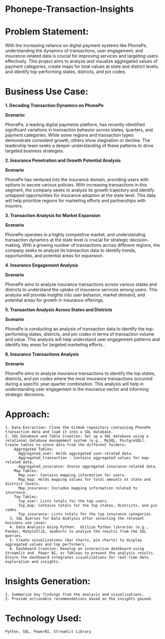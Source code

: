 # Phonepe-Transaction-Insights

# Problem Statement:

With the increasing reliance on digital payment systems like PhonePe, understanding the dynamics of transactions, user engagement, and insurance-related data is crucial for improving services and targeting users effectively. This project aims to analyze and visualize aggregated values of payment categories, create maps for total values at state and district levels, and identify top-performing states, districts, and pin codes.

# Business Use Case:

**1. Decoding Transaction Dynamics on PhonePe**

**Scenario:**

PhonePe, a leading digital payments platform, has recently identified significant variations in transaction behavior across states, quarters, and payment categories. While some regions and transaction types demonstrate consistent growth, others show stagnation or decline. The leadership team seeks a deeper understanding of these patterns to drive targeted business strategies.

**2. Insurance Penetration and Growth Potential Analysis**

**Scenario**

PhonePe has ventured into the insurance domain, providing users with options to secure various policies. With increasing transactions in this segment, the company seeks to analyze its growth trajectory and identify untapped opportunities for insurance adoption at the state level. This data will help prioritize regions for marketing efforts and partnerships with insurers.

**3. Transaction Analysis for Market Expansion**

**Scenario**

PhonePe operates in a highly competitive market, and understanding transaction dynamics at the state level is crucial for strategic decision-making. With a growing number of transactions across different regions, the company seeks to analyze its transaction data to identify trends, opportunities, and potential areas for expansion.

**4. Insurance Engagement Analysis**

**Scenario**

PhonePe aims to analyze insurance transactions across various states and districts to understand the uptake of insurance services among users. This analysis will provide insights into user behavior, market demand, and potential areas for growth in insurance offerings.

**5. Transaction Analysis Across States and Districts**

**Scenario**

PhonePe is conducting an analysis of transaction data to identify the top-performing states, districts, and pin codes in terms of transaction volume and value. This analysis will help understand user engagement patterns and identify key areas for targeted marketing efforts..

**6. Insurance Transactions Analysis**

**Scenario**

PhonePe aims to analyze insurance transactions to identify the top states, districts, and pin codes where the most insurance transactions occurred during a specific year-quarter combination. This analysis will help in understanding user engagement in the insurance sector and informing strategic decisions.

# Approach:

    1. Data Extraction: Clone the GitHub repository containing PhonePe transaction data and load it into a SQL database.
    2. SQL Database and Table Creation: Set up a SQL database using a relational database management system (e.g., MySQL, PostgreSQL). Create tables to store data from the different folders:
        Aggregated Tables:
          Aggregated_user: Holds aggregated user-related data.
          Aggregated_transaction : Contains aggregated values for map-related data.
          Aggregated_insurance: Stores aggregated insurance-related data.
        Map Tables:
          Map_user: Contains mapping information for users.
          Map_map: Holds mapping values for total amounts at state and district levels.
          Map_insurance: Includes mapping information related to insurance.
        Top Tables:
          Top_user: Lists totals for the top users.
          Top_map: Contains totals for the top states, districts, and pin codes.
          Top_insurance: Lists totals for the top insurance categories.
      3. SQL Queries for Data Analysis after selecting the relevant business use cases:
      4. Data Analysis Using Python:  Utilize Python libraries (e.g., Pandas, Matplotlib, Seaborn) to analyze the results from the SQL queries.
      5. Create visualizations (bar charts, pie charts) to display aggregated values and top performers.
      6. Dashboard Creation: Develop an interactive dashboard using Streamlit and  Power BI, or Tableau to present the analysis results. Ensure the dashboard integrates visualizations for real-time data exploration and insights.

# Insights Generation:
  
    1. Summarize key findings from the analysis and visualizations.
    2. Provide actionable recommendations based on the insights gained.

# Technology Used:

    Python, SQL, PowerBI, Streamlit Library

